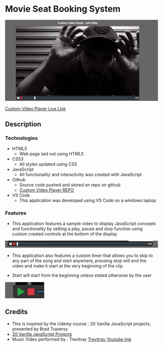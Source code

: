 # Movie Seat Booking System

![Mock Up](https://github.com/trevthedev777/Custom_Video_Player/blob/master/assets/img/readme_imgs/Example.jpg)

[Custom Video Player Live Link](https://trevthedev777.github.io/Custom_Video_Player/)

## Description

### Technologies

-   HTML5
    -   Web page laid out using HTML5
-   CSS3
    -   All styles updated using CSS
-   JavaScript
    -   All functionality and interacitvity was created with JavaScript
-   Github
    -   Source code pushed and stored on repo on github
    -   [Custom Video Player REPO](https://github.com/trevthedev777/Custom_Video_Player)
-   VS Code
    -   This application was developed using VS Code on a windows laptop

### Features

-   This application features a sample video to display JavaScript concepts and functionality by setting a play, pause and stop function using custom created controls at the bottom of the display

![Controls](https://github.com/trevthedev777/Custom_Video_Player/blob/master/assets/img/readme_imgs/custom%20controls.jpg?raw=true)

-   This application also features a custom timer that allows you to skip to any part of the song and start anywhere, pressing stop will end the video and make it start at the very beginning of the clip

-   Start will start from the beginning unless stated otherwise by the user

![Controls](https://github.com/trevthedev777/Custom_Video_Player/blob/master/assets/img/readme_imgs/play%20and%20stop.jpg?raw=true)

## Credits

-   This is inspired by the Udemy course : 20 Vanilla JavaScript projects, presented by Brad Traversy
-   [20 Vanilla JavaScript Projects](https://www.udemy.com/course/web-projects-with-vanilla-javascript/learn)
-   Music Video performed by : Trevitray [Trevitray Youtube link](https://trevthedev777.github.io/Custom_Video_Player/)
